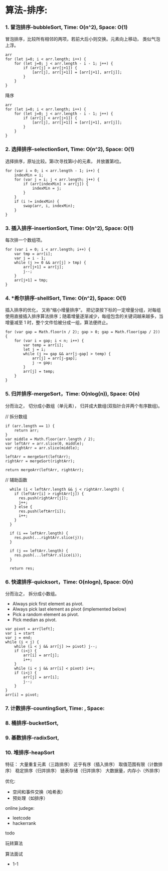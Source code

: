 
# 算法-排序:

### 1. 冒泡排序-bubbleSort, Time: O(n^2), Space: O(1)

冒泡排序，比较所有相邻的两项，若前大后小则交换。元素向上移动， 类似气泡上浮。

```
arr
for (let i=0; i < arr.length; i++) {
    for (let j=0; j < arr.length - i - 1; j++) {
        if (arr[j] > arr[j+1]) {
            [arr[j], arr[j+1]] = [arr[j+1], arr[j]];
        }
    }
}
```
降序
```
arr
for (let i=0; i < arr.length; i++) {
    for (let j=0; j < arr.length - i - 1; j++) {
        if (arr[j] < arr[j+1]) {
            [arr[j], arr[j+1]] = [arr[j+1], arr[j]];
        }
    }
}
```

### 2. 选择排序-selectionSort, Time: O(n^2), Space: O(1)

选择排序，原址比较。第i次寻找第i小的元素， 并放置第i位。

```
for (var i = 0; i < arr.length - 1; i++) {
    indexMin = i;
    for (var j = i; j < arr.length; j++) {
        if (arr[indexMin] > arr[j]) {
            indexMin = j;
        }
    }
    if (i != indexMin) {
        swap(arr, i, indexMin);
    }
}
```

### 3. 插入排序-insertionSort, Time: O(n^2), Space: O(1)

每次排一个数组项。

```
for (var i = 0; i < arr.length; i++) {
    var tmp = arr[i];
    var j = i - 1;
    while (j >= 0 && arr[j] > tmp) {
        arr[j+1] = arr[j];
        j--;
    }
    arr[j+1] = tmp;
}
```

### 4. *希尔排序-shellSort, Time: O(n^2), Space: O(1)

插入排序的优化， 又称“缩小增量排序”。
把记录按下标的一定增量分组，对每组使用直接插入排序算法排序；随着增量逐渐减少，每组包含的关键词越来越多，当增量减至 1 时，整个文件恰被分成一组，算法便终止。

```
for (var gap = Math.floor(n / 2); gap > 0; gap = Math.floor(gap / 2)) {
    for (var i = gap; i < n; i++) {
        var temp = arr[i];
        let j = i;
        while (j >= gap && arr[j-gap] > temp) {
            arr[j] = arr[j-gap];
            j -= gap;
        }
        arr[j] = temp;
    }
}
```

### 5. 归并排序-mergeSort，Time: O(nlog(n)), Space: O(n)

分而治之， 切分成小数组（单元素）， 归并成大数组(双指针合并两个有序数组)。


// 拆分数组
```
if (arr.length == 1) {
    return arr;
}
var middle = Math.floor(arr.length / 2);
var leftArr = arr.slice(0, middle);
var rightArr = arr.slice(middle);

leftArr = mergeSort(leftArr);
rightArr = mergeSort(rightArr);

return mergeArr(leftArr, rightArr);
```

// 辅助函数
```
  while (i < leftArr.length && j < rightArr.length) {
    if (leftArr[i] > rightArr[j]) {
      res.push(rightArr[j]);
      j++;
    } else {
      res.push(leftArr[i]);
      i++;
    }
  }

  if (i == leftArr.length) {
    res.push(...rightArr.slice(j));
  }

  if (j == leftArr.length) {
    res.push(...leftArr.slice(i));
  }

  return res;
```


### 6. 快速排序-quicksort，Time: O(nlogn), Space: O(n)

分而治之， 拆分成小数组。

- Always pick first element as pivot.
- Always pick last element as pivot (implemented below)
- Pick a random element as pivot.
- Pick median as pivot.

```
var pivot = arr[left];
var i = start
var j = end;
while (i < j) {
    while (i < j && arr[j] >= pivot) j--;
    if (i<j) {
        arr[i] = arr[j];
        i++;
    }
    while (i < j && arr[i] < pivot) i++;
    if (i<j) {
        arr[j] = arr[i];
        j--;
    }
}
arr[i] = pivot;
```

### 7. 计数排序-countingSort, Time: , Space: 

### 8. 桶排序-bucketSort, 

### 9. 基数排序-radixSort, 

### 10. 堆排序-heapSort


特征：
 大量重复元素（三路排序）
 近乎有序（插入排序）
 取值范围有限（计数排序）
 稳定排序（归并排序）
 链表存储（归并排序）
 大数据量，内存小（外排序）

优化:

- 空间和事件交换（哈希表）
- 预处理（如排序）

online judege:

- leetcode
- hackerrank

todo

玩转算法

算法面试
- 1-1